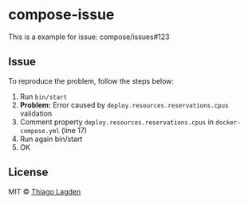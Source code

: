 # compose-issue

This is a example for issue: compose/issues#123


## Issue

To reproduce the problem, follow the steps below:

1. Run `bin/start`
2. **Problem:** Error caused by `deploy.resources.reservations.cpus` validation
3. Comment property `deploy.resources.reservations.cpus` in `docker-compose.yml` (line 17)
3. Run again bin/start
4. OK


## License

MIT © [Thiago Lagden](https://github.com/lagden)

